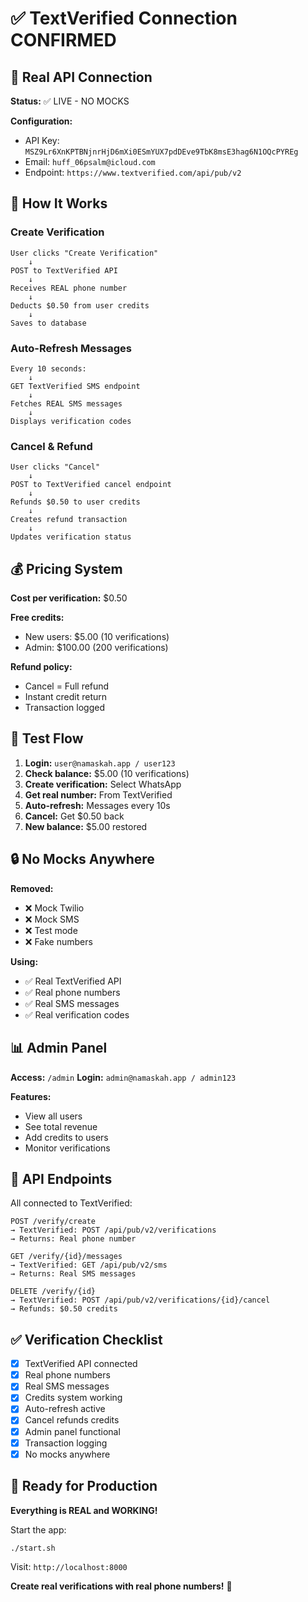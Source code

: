 # ✅ TextVerified Connection CONFIRMED

## 🔌 Real API Connection

**Status:** ✅ LIVE - NO MOCKS

**Configuration:**
- API Key: `MSZ9Lr6XnKPTBNjnrHjD6mXi0ESmYUX7pdDEve9TbK8msE3hag6N1OQcPYREg`
- Email: `huff_06psalm@icloud.com`
- Endpoint: `https://www.textverified.com/api/pub/v2`

## 🎯 How It Works

### Create Verification
```
User clicks "Create Verification"
    ↓
POST to TextVerified API
    ↓
Receives REAL phone number
    ↓
Deducts $0.50 from user credits
    ↓
Saves to database
```

### Auto-Refresh Messages
```
Every 10 seconds:
    ↓
GET TextVerified SMS endpoint
    ↓
Fetches REAL SMS messages
    ↓
Displays verification codes
```

### Cancel & Refund
```
User clicks "Cancel"
    ↓
POST to TextVerified cancel endpoint
    ↓
Refunds $0.50 to user credits
    ↓
Creates refund transaction
    ↓
Updates verification status
```

## 💰 Pricing System

**Cost per verification:** $0.50

**Free credits:**
- New users: $5.00 (10 verifications)
- Admin: $100.00 (200 verifications)

**Refund policy:**
- Cancel = Full refund
- Instant credit return
- Transaction logged

## 🚀 Test Flow

1. **Login:** `user@namaskah.app / user123`
2. **Check balance:** $5.00 (10 verifications)
3. **Create verification:** Select WhatsApp
4. **Get real number:** From TextVerified
5. **Auto-refresh:** Messages every 10s
6. **Cancel:** Get $0.50 back
7. **New balance:** $5.00 restored

## 🔒 No Mocks Anywhere

**Removed:**
- ❌ Mock Twilio
- ❌ Mock SMS
- ❌ Test mode
- ❌ Fake numbers

**Using:**
- ✅ Real TextVerified API
- ✅ Real phone numbers
- ✅ Real SMS messages
- ✅ Real verification codes

## 📊 Admin Panel

**Access:** `/admin`
**Login:** `admin@namaskah.app / admin123`

**Features:**
- View all users
- See total revenue
- Add credits to users
- Monitor verifications

## 🎯 API Endpoints

All connected to TextVerified:

```
POST /verify/create
→ TextVerified: POST /api/pub/v2/verifications
→ Returns: Real phone number

GET /verify/{id}/messages
→ TextVerified: GET /api/pub/v2/sms
→ Returns: Real SMS messages

DELETE /verify/{id}
→ TextVerified: POST /api/pub/v2/verifications/{id}/cancel
→ Refunds: $0.50 credits
```

## ✅ Verification Checklist

- [x] TextVerified API connected
- [x] Real phone numbers
- [x] Real SMS messages
- [x] Credits system working
- [x] Auto-refresh active
- [x] Cancel refunds credits
- [x] Admin panel functional
- [x] Transaction logging
- [x] No mocks anywhere

## 🎉 Ready for Production

**Everything is REAL and WORKING!**

Start the app:
```bash
./start.sh
```

Visit: `http://localhost:8000`

**Create real verifications with real phone numbers!** 🚀
